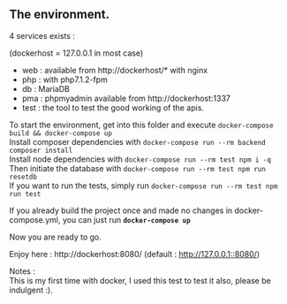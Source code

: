 ## The environment.

4 services exists :

(dockerhost = 127.0.0.1 in most case)

- web : available from http://dockerhost/* with nginx
- php : with php7.1.2-fpm
- db : MariaDB
- pma : phpmyadmin available from http://dockerhost:1337
- test : the tool to test the good working of the apis.

To start the environment, get into this folder and execute `docker-compose build && docker-compose up`  
Install composer dependencies with `docker-compose run --rm backend composer install`  
Install node dependencies with `docker-compose run --rm test npm i -q`  
Then initiate the database with `docker-compose run --rm test npm run resetdb`  
If you want to run the tests, simply run `docker-compose run --rm test npm run test`  

If you already build the project once and made no changes in docker-compose.yml, you can just run **`docker-compose up`**  

Now you are ready to go.  

Enjoy here : http://dockerhost:8080/ (default : http://127.0.0.1::8080/)  
 
Notes :  
This is my first time with docker, I used this test to test it also, please be indulgent :).